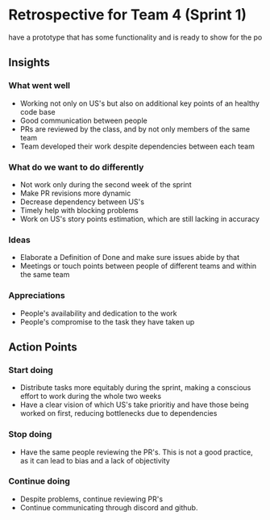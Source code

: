# Retrospective for Team 4 (Sprint 1)

have a prototype that has some functionality and is ready to show for the po

## Insights

### What went well

-   Working not only on US's but also on additional key points of an healthy code base
-   Good communication between people
-   PRs are reviewed by the class, and by not only members of the same team
-   Team developed their work despite dependencies between each team

### What do we want to do differently

-   Not work only during the second week of the sprint
-   Make PR revisions more dynamic
-   Decrease dependency between US's
-   Timely help with blocking problems
-   Work on US's story points estimation, which are still lacking in accuracy

### Ideas

-   Elaborate a Definition of Done and make sure issues abide by that
-   Meetings or touch points between people of different teams and within the same team

### Appreciations

-   People's availability and dedication to the work
-   People's compromise to the task they have taken up

## Action Points

### Start doing

-   Distribute tasks more equitably during the sprint, making a conscious effort to work during the whole two weeks
-   Have a clear vision of which US's take prioritiy and have those being worked on first, reducing bottlenecks due to dependencies

### Stop doing

-   Have the same people reviewing the PR's. This is not a good practice, as it can lead to bias and a lack of objectivity

### Continue doing

-   Despite problems, continue reviewing PR's
-   Continue communicating through discord and github.
